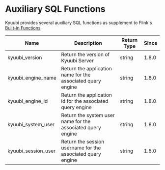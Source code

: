 <!--
- Licensed to the Apache Software Foundation (ASF) under one or more
- contributor license agreements.  See the NOTICE file distributed with
- this work for additional information regarding copyright ownership.
- The ASF licenses this file to You under the Apache License, Version 2.0
- (the "License"); you may not use this file except in compliance with
- the License.  You may obtain a copy of the License at
-
-   http://www.apache.org/licenses/LICENSE-2.0
-
- Unless required by applicable law or agreed to in writing, software
- distributed under the License is distributed on an "AS IS" BASIS,
- WITHOUT WARRANTIES OR CONDITIONS OF ANY KIND, either express or implied.
- See the License for the specific language governing permissions and
- limitations under the License.
-->

# Auxiliary SQL Functions

Kyuubi provides several auxiliary SQL functions as supplement to
Flink's [Built-in Functions](https://nightlies.apache.org/flink/flink-docs-release-1.17/docs/dev/table/functions/systemfunctions/)

| Name                | Description                                                  | Return Type | Since |
|---------------------|--------------------------------------------------------------|-------------|-------|
| kyuubi_version      | Return the version of Kyuubi Server                          | string      | 1.8.0 |
| kyuubi_engine_name  | Return the application name for the associated query engine  | string      | 1.8.0 |
| kyuubi_engine_id    | Return the application id for the associated query engine    | string      | 1.8.0 |
| kyuubi_system_user  | Return the system user name for the associated query engine  | string      | 1.8.0 |
| kyuubi_session_user | Return the session username for the associated query engine  | string      | 1.8.0 |

